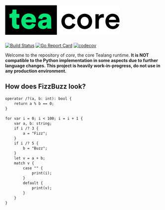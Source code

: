 # ![tea core](https://raw.githubusercontent.com/tealang/core/master/docs/logo.png)
[![Build Status](https://travis-ci.org/tealang/core.svg?branch=master)](https://travis-ci.org/tealang/core) [![Go Report Card](https://goreportcard.com/badge/github.com/tealang/core)](https://goreportcard.com/report/github.com/tealang/core)  [![codecov](https://codecov.io/gh/tealang/core/branch/master/graph/badge.svg)](https://codecov.io/gh/tealang/core)

Welcome to the repository of *core*, the core Tealang runtime. **It is NOT compatible to the Python implementation in some aspects due to further language changes. This project is heavily work-in-progress, do not use in any production environment.**

## How does FizzBuzz look?
```tea
operator /?(a, b: int): bool {
    return a % b == 0;
}

for var i = 0; i < 100; i = i + 1 {
    var a, b: string;
    if i /? 3 {
        a = "Fizz";
    }
    if i /? 5 {
        b = "Buzz";
    }
    let v = a + b;
    match v {
        case "" {
            print(i);
        }
        default {
            print(v);
        }
    }
}
```
